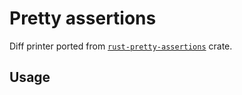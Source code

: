 # Pretty assertions

Diff printer ported from [`rust-pretty-assertions`](https://github.com/rust-pretty-assertions/rust-pretty-assertions) crate.

## Usage